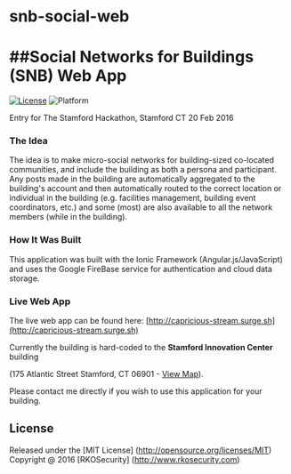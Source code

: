 # snb-social-web

##Social Networks for Buildings (SNB) Web App
===
[![License](https://img.shields.io/badge/license-MIT-orange.svg?style=flat-square)](https://raw.githubusercontent.com/mkobar/snb-social-web/master/LICENSE)
![Platform](https://img.shields.io/badge/platform-Web-orange.svg)

Entry for The Stamford Hackathon, Stamford CT 20 Feb 2016

### The Idea
The idea is to make micro-social networks for building-sized co-located communities, and include the building as both a persona and participant.  Any posts made in the building are automatically aggregated to the building's account and then automatically routed to the correct location or individual in the building (e.g. facilities management, building event coordinators, etc.) and some (most) are also available to all the network members (while in the building).

### How It Was Built
This application was built with the Ionic Framework (Angular.js/JavaScript) and uses the Google FireBase service for authentication and cloud data storage.

### Live Web App

The live web app can be found here:  [http://capricious-stream.surge.sh](http://capricious-stream.surge.sh)

Currently the building is hard-coded to the **Stamford Innovation Center** building 

(175 Atlantic Street Stamford, CT 06901 - [View Map](https://www.google.com/maps/place/175+Atlantic+St,+Stamford,+CT+06901/@41.0529486,-73.5420202,17z/)).

Please contact me directly if you wish to use this application for your building.

## License

Released under the [MIT License] (http://opensource.org/licenses/MIT)
Copyright @ 2016 [RKOSecurity] (http://www.rkosecurity.com)
